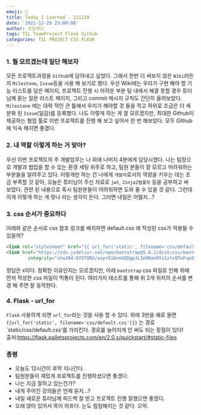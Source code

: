 ```yaml
---
emoji: 🙊
title: Today I Learned - 211229
date: '2021-12-29 23:00:00'
author: 코딩쿠니
tags: TIL TeamProject Flask Github
categories: TIL PROJECT CSS FLASK
---
```


### 1. 뭘 모르겠는데 일단 해보자
모든 프로젝트과정을 `Github`에 담아내고 싶었다. 그래서 한번 더 써보지 않은 `Wiki`라든지 `Milestone`, `Issue`등을 사용 해 보기로 했다. 우선 Wiki에는 우리가 구현 해야 할 기능 리스트를 담은 페이지, 프로젝트 진행 시 어려운 부분 팀 내에서 해결 못할 경우 튜터님께 묻는 질문 리스트 페이지, 그리고 commit 메시지 규칙도 간단히 올려보았다. `Milestone` 에는 대략 적인 큰 틀에서 우리가 해야할 것 들을 적고 하위로 조금은 더 세분화 된 `Issue`(일감)를 등록했다. 나도 이렇게 하는 게 잘 모르겠지만, 최대한 Github이 제공하는 협업 툴로 이번 프로젝트를 진행 해 보고 싶어서 한 번 해보았다. 모두 Github에 익숙 해지면 좋겠다.

### 2. 내 역할 이렇게 하는 거 맞아?
우선 이번 프로젝트의 주 개발업무는 나 외에 나머지 4분에게 담당시켰다. 나는 팀장으로 개발과 협업을 할 수 있는 환경 세팅 위주로 하고, 팀원 분들이 잘 모르고 어려워하는 부분들을 알려주고 있다. 이렇게만 하는 건 나에게 `개발자`로서의 역량을 키우는 데는 조금 부족할 것 같아, 오늘은 튜터님이 주신 자료로 `jwt`, `Jinja2템플릿` 등을 공부하고 써 보았다. 관련 된 내용으로 혹시 팀원분들이 어려워하면 도와 줄 수 있을 것 같다. 그런데 이게 이렇게 하는 게 맞나 라는 생각이 든다. 그러면 내일은 어떨지...?

### 3. css 순서가 중요하다
아래와 같은 순서로 css 참조 링크를 배치하면 default.css 에 작성된 css가 적용될 수 있을까?
```html
<link rel="stylesheet" href="{{ url_for('static', filename='css/default.css') }}">
<link href="https://cdn.jsdelivr.net/npm/bootstrap@5.0.2/dist/css/bootstrap.min.css" rel="stylesheet"
        integrity="sha384-EVSTQN3/azprG1Anm3QDgpJLIm9Nao0Yz1ztcQTwFspd3yD65VohhpuuCOmLASjC" crossorigin="anonymous">
```
정답은 `X`이다. 정확한 이유인지는 모르겠지만, 아래 `bootstrap` css 파일로 인해 위에 먼저 작성한 css 파일이 먹통이 된다. 여러가지 테스트를 통해 위 2개 위치의 순서를 변경 해 주면 잘 동작한다. 

### 4. Flask - url_for
`Flask` 사용하게 되면 `url_for`라는 것을 사용 할 수 있다. 위에 3번을 예로 들면 `{{url_for('static', filename='css/default.css')}}` 는 경로 `static/css/default.css'를 가리킨다. 경로를 늘어지게 안 써도 되는 장점이 있다!   
출처:<https://flask.palletsprojects.com/en/2.0.x/quickstart/#static-files>

### 총평
* 오늘도 12시간이 후딱 지나간다.
* 팀원분들이 재밌게 프로젝트를 진행하셨으면 좋겠다.
* 나는 지금 잘하고 있는건가?
* 내게 주어진 강의들은 언제 듣지...?
* 내일 새로운 튜터님께 피드백 잘 받고 프로젝트 진행 잘했으면 좋겠다.
* 오래 앉아 있어서 목이 아프다. 눈도 침침해지는 것 같다. 으악.

```toc
```
